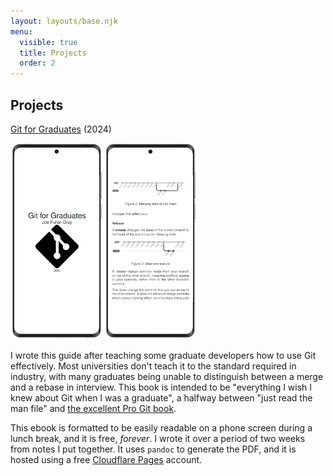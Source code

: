 ```yaml
---
layout: layouts/base.njk
menu:
  visible: true
  title: Projects
  order: 2
---
```


## Projects

[Git for Graduates](https://git-for-graduates.pages.dev) (2024)

<img src="/img/git-for-grads.webp" width="300"/>

I wrote this guide after teaching some graduate developers how to use Git
effectively. Most universities don't teach it to the standard required in
industry, with many graduates being unable to distinguish between a merge and a
rebase in interview. This book is intended to be "everything I wish I knew about
Git when I was a graduate", a halfway between "just read the man file" and [the
excellent Pro Git book](https://git-scm.com/book/en/v2).

This ebook is formatted to be easily readable on a phone screen during a lunch
break, and it is free, *forever*. I wrote it over a period of two weeks from
notes I put together. It uses `pandoc` to generate the PDF, and it is hosted
using a free [Cloudflare Pages](https://pages.dev) account.
